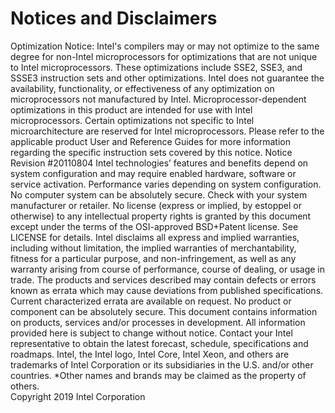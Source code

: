 # Notices and Disclaimers

Optimization Notice:  Intel's compilers may or may not optimize to the same degree for non-Intel microprocessors for optimizations that are not unique to Intel microprocessors. These optimizations include SSE2, SSE3, and SSSE3 instruction sets and other optimizations. Intel does not guarantee the availability, functionality, or effectiveness of any optimization on microprocessors not manufactured by Intel. Microprocessor-dependent optimizations in this product are intended for use with Intel microprocessors. Certain optimizations not specific to Intel microarchitecture are reserved for Intel microprocessors. Please refer to the applicable product User and Reference Guides for more information regarding the specific instruction sets covered by this notice.
Notice Revision #20110804
Intel technologies’ features and benefits depend on system configuration and may require enabled hardware, software or service activation. Performance varies depending on system configuration. No computer system can be absolutely secure. Check with your system manufacturer or retailer.
No license (express or implied, by estoppel or otherwise) to any intellectual property rights is granted by this document except under the terms of the OSI-approved BSD+Patent license.  See LICENSE  for details.
Intel disclaims all express and implied warranties, including without limitation, the implied warranties of merchantability, fitness for a particular purpose, and non-infringement, as well as any warranty arising from course of performance, course of dealing, or usage in trade.
The products and services described may contain defects or errors known as errata which may cause deviations from published specifications. Current characterized errata are available on request.  No product or component can be absolutely secure.
This document contains information on products, services and/or processes in development.  All information provided here is subject to change without notice. Contact your Intel representative to obtain the latest forecast, schedule, specifications and roadmaps.
Intel, the Intel logo, Intel Core, Intel Xeon, and others are trademarks of Intel Corporation or its subsidiaries in the U.S. and/or other countries.
*Other names and brands may be claimed as the property of others.  
Copyright 2019 Intel Corporation
